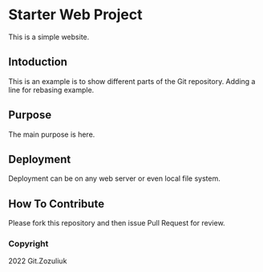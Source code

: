 # Starter Web Project

This is a simple website.

## Intoduction

This is an example is to show different parts of the Git repository.
Adding a line for rebasing example.

## Purpose

The main purpose is here.

## Deployment

Deployment can be on any web server or even local file system.

## How To Contribute

Please fork this repository and then issue Pull Request for review.

### Copyright

2022 Git.Zozuliuk